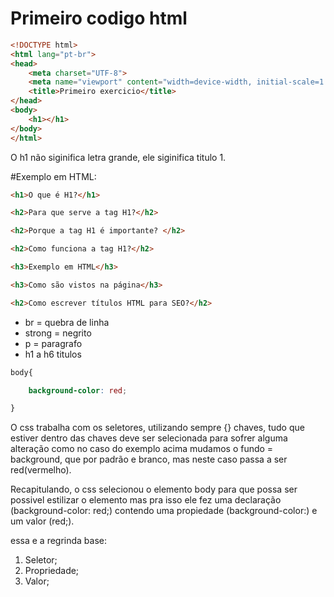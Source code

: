# Primeiro codigo html

~~~html
<!DOCTYPE html>
<html lang="pt-br">
<head>
    <meta charset="UTF-8">
    <meta name="viewport" content="width=device-width, initial-scale=1.0">
    <title>Primeiro exercicio</title>
</head>
<body>
    <h1></h1>
</body>
</html>
~~~

O h1 não siginifica letra grande, ele siginifica titulo 1.

#Exemplo em HTML:

~~~html
<h1>O que é H1?</h1>

<h2>Para que serve a tag H1?</h2>

<h2>Porque a tag H1 é importante? </h2>

<h2>Como funciona a tag H1?</h2>

<h3>Exemplo em HTML</h3>

<h3>Como são vistos na página</h3>

<h2>Como escrever títulos HTML para SEO?</h2>
~~~
 
* br = quebra de linha
* strong = negrito
* p = paragrafo
* h1 a h6 titulos

~~~css
body{

    background-color: red;

}
~~~

O css trabalha com os seletores, utilizando sempre {} chaves, tudo que estiver dentro das chaves deve ser selecionada para sofrer alguma alteração como no caso do exemplo acima mudamos o fundo = background, que por padrão e branco, mas neste caso passa a ser red(vermelho).

Recapitulando, o css selecionou o elemento body para que possa ser possivel estilizar o elemento mas pra isso ele fez uma declaração (background-color: red;) contendo uma propiedade (background-color:) e um valor (red;).

essa e a regrinda base:

1. Seletor;
2. Propriedade;
3. Valor;